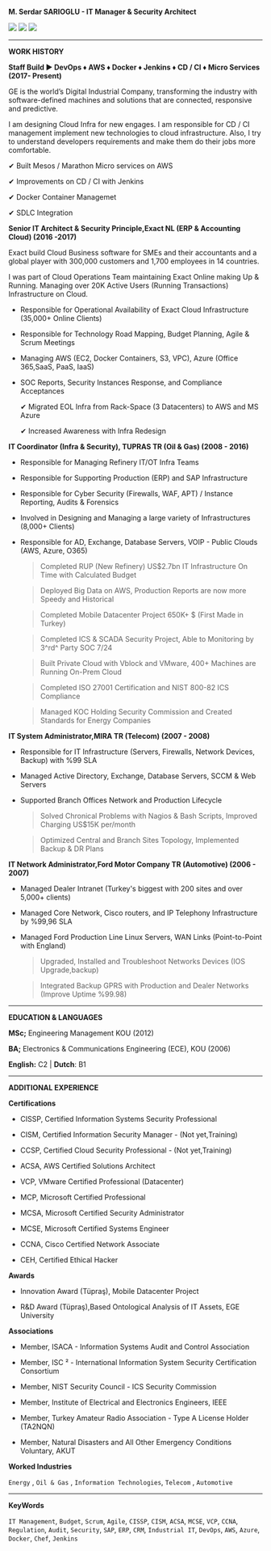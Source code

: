 **M. Serdar SARIOGLU - IT Manager & Security Architect**

<a href="https://mysystem.org" title="Mysystem.org"><img src="https://img.shields.io/badge/Visit-mysite-green.svg"></a>
<a href="mailto:serdar.sarioglu@mysystem.org" title="Email"><img src="https://img.shields.io/badge/Email-me-blue.svg"></a>
<a href="https://www.linkedin.com/in/serdarsarioglu/" title="Linkedin"><img src="https://img.shields.io/badge/Linkedin-me-orange.svg"></a>

-------------------------------------------------------------- ------------------
**WORK HISTORY**

**Staff Build ► DevOps ♦ AWS ♦ Docker ♦ Jenkins ♦ CD / CI ♦ Micro Services (2017- Present)**

GE is the world’s Digital Industrial Company, transforming the industry with software-defined machines and solutions that are connected, responsive and predictive.

I am designing Cloud Infra for new engages. I am responsible for CD / CI management implement new technologies to cloud infrastructure. Also, I try to understand developers requirements and make them do their jobs more comfortable.

✔ Built Mesos / Marathon Micro services on AWS

✔ Improvements on CD / CI with Jenkins

✔ Docker Container Managemet

✔ SDLC Integration


**Senior IT Architect & Security Principle,Exact NL (ERP & Accounting Cloud) (2016 -2017)**

Exact build Cloud Business software for SMEs and their accountants and a global player with 300,000 customers and 1,700 employees in 14 countries.

I was part of Cloud Operations Team maintaining Exact Online making Up & Running. Managing over 20K Active Users (Running Transactions) Infrastructure on Cloud.

- Responsible for Operational Availability of Exact Cloud Infrastructure (35,000+ Online Clients)

- Responsible for Technology Road Mapping, Budget Planning, Agile & Scrum Meetings

- Managing AWS (EC2, Docker Containers, S3, VPC), Azure (Office 365,SaaS, PaaS, IaaS)

- SOC Reports, Security Instances Response, and Compliance Acceptances

    ✔ Migrated EOL Infra from Rack-Space (3 Datacenters) to AWS and MS Azure

    ✔ Increased Awareness with Infra Redesign


**IT Coordinator (Infra & Security), TUPRAS TR (Oil & Gas) (2008 - 2016)**

- Responsible for Managing Refinery IT/OT Infra Teams

- Responsible for Supporting Production (ERP) and SAP Infrastructure

- Responsible for Cyber Security (Firewalls, WAF, APT) / Instance Reporting, Audits & Forensics

- Involved in Designing and Managing a large variety of Infrastructures (8,000+ Clients)

- Responsible for AD, Exchange, Database Servers, VOIP - Public Clouds (AWS, Azure, O365)


    >Completed RUP (New Refinery) US\$2.7bn IT Infrastructure On Time with Calculated Budget

    >Deployed Big Data on AWS, Production Reports are now more Speedy and Historical

    >Completed Mobile Datacenter Project 650K+ \$ (First Made in Turkey)

    >Completed ICS & SCADA Security Project, Able to Monitoring by 3^rd^ Party SOC 7/24

    >Built Private Cloud with Vblock and VMware, 400+ Machines are Running On-Prem Cloud

    >Completed ISO 27001 Certification and NIST 800-82 ICS Compliance

    >Managed KOC Holding Security Commission and Created Standards for Energy Companies


**IT System Administrator,MIRA TR (Telecom) (2007 - 2008)**
  
- Responsible for IT Infrastructure (Servers, Firewalls, Network Devices, Backup) with %99 SLA

- Managed Active Directory, Exchange, Database Servers, SCCM & Web Servers

- Supported Branch Offices Network and Production Lifecycle

    >Solved Chronical Problems with Nagios & Bash Scripts, Improved Charging US\$15K per/month

    >Optimized Central and Branch Sites Topology, Implemented Backup & DR Plans

 
**IT Network Administrator,Ford Motor Company TR (Automotive) (2006 - 2007)**

- Managed Dealer Intranet (Turkey\'s biggest with 200 sites and over 5,000+ clients)

- Managed Core Network, Cisco routers, and IP Telephony Infrastructure by %99,96 SLA

- Managed Ford Production Line Linux Servers, WAN Links (Point-to-Point with England)


    >Upgraded, Installed and Troubleshoot Networks Devices (IOS Upgrade,backup)

    >Integrated Backup GPRS with Production and Dealer Networks (Improve Uptime %99.98)

-------------------------------------------------------------- ------------------
**EDUCATION & LANGUAGES**

**MSc;** Engineering Management KOU (2012)

**BA;** Electronics & Communications Engineering (ECE), KOU (2006)

**English:** C2 \| **Dutch**: B1

-------------------------------------------------------------- ------------------
**ADDITIONAL EXPERIENCE**

**Certifications**

- CISSP, Certified Information Systems Security Professional

- CISM, Certified Information Security Manager - (Not yet,Training)

- CCSP, Certified Cloud Security Professional - (Not yet,Training)

- ACSA, AWS Certified Solutions Architect

- VCP, VMware Certified Professional (Datacenter)

- MCP, Microsoft Certified Professional

- MCSA, Microsoft Certified Security Administrator

- MCSE, Microsoft Certified Systems Engineer

- CCNA, Cisco Certified Network Associate

- CEH, Certified Ethical Hacker


**Awards**

- Innovation Award (Tüpraş), Mobile Datacenter Project

- R&D Award (Tüpraş),Based Ontological Analysis of IT Assets, EGE University


**Associations**

- Member, ISACA - Information Systems Audit and Control Association

- Member, ISC ² - International Information System Security Certification Consortium

- Member, NIST Security Council - ICS Security Commission

- Member, Institute of Electrical and Electronics Engineers, IEEE

- Member, Turkey Amateur Radio Association - Type A License Holder (TA2NQN)

- Member, Natural Disasters and All Other Emergency Conditions Voluntary, AKUT


**Worked Industries**

`Energy` , `Oil & Gas` , `Information Technologies`, `Telecom` , `Automotive`

-------------------------------------------------------------- ------------------
**KeyWords**

`IT Management`, `Budget`, `Scrum`, `Agile`, `CISSP`, `CISM`, `ACSA`, `MCSE`, `VCP`, `CCNA`, `Regulation`, `Audit`, `Security`, `SAP`, `ERP`, `CRM`, `Industrial IT`, `DevOps`, `AWS`, `Azure`, `Docker`, `Chef`, `Jenkins`
